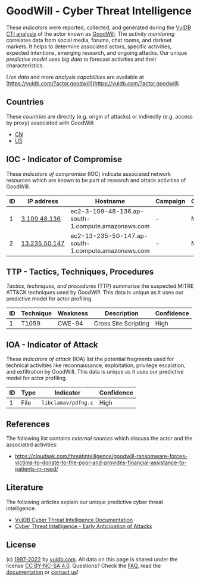 # GoodWill - Cyber Threat Intelligence

These _indicators_ were reported, collected, and generated during the [VulDB CTI analysis](https://vuldb.com/?kb.cti) of the actor known as [GoodWill](https://vuldb.com/?actor.goodwill). The _activity monitoring_ correlates data from social media, forums, chat rooms, and darknet markets. It helps to determine associated actors, specific activities, expected intentions, emerging research, and ongoing attacks. Our unique _predictive model_ uses _big data_ to forecast activities and their characteristics.

_Live data_ and more _analysis capabilities_ are available at [https://vuldb.com/?actor.goodwill](https://vuldb.com/?actor.goodwill)

## Countries

These _countries_ are directly (e.g. origin of attacks) or indirectly (e.g. access by proxy) associated with GoodWill:

* [CN](https://vuldb.com/?country.cn)
* [US](https://vuldb.com/?country.us)

## IOC - Indicator of Compromise

These _indicators of compromise_ (IOC) indicate associated network resources which are known to be part of research and attack activities of GoodWill.

ID | IP address | Hostname | Campaign | Confidence
-- | ---------- | -------- | -------- | ----------
1 | [3.109.48.136](https://vuldb.com/?ip.3.109.48.136) | ec2-3-109-48-136.ap-south-1.compute.amazonaws.com | - | Medium
2 | [13.235.50.147](https://vuldb.com/?ip.13.235.50.147) | ec2-13-235-50-147.ap-south-1.compute.amazonaws.com | - | Medium

## TTP - Tactics, Techniques, Procedures

_Tactics, techniques, and procedures_ (TTP) summarize the suspected MITRE ATT&CK techniques used by _GoodWill_. This data is unique as it uses our predictive model for actor profiling.

ID | Technique | Weakness | Description | Confidence
-- | --------- | -------- | ----------- | ----------
1 | T1059 | CWE-94 | Cross Site Scripting | High

## IOA - Indicator of Attack

These _indicators of attack_ (IOA) list the potential fragments used for technical activities like reconnaissance, exploitation, privilege escalation, and exfiltration by GoodWill. This data is unique as it uses our predictive model for actor profiling.

ID | Type | Indicator | Confidence
-- | ---- | --------- | ----------
1 | File | `libclamav/pdfng.c` | High

## References

The following list contains _external sources_ which discuss the actor and the associated activities:

* https://cloudsek.com/threatintelligence/goodwill-ransomware-forces-victims-to-donate-to-the-poor-and-provides-financial-assistance-to-patients-in-need/

## Literature

The following _articles_ explain our unique predictive cyber threat intelligence:

* [VulDB Cyber Threat Intelligence Documentation](https://vuldb.com/?kb.cti)
* [Cyber Threat Intelligence - Early Anticipation of Attacks](https://www.scip.ch/en/?labs.20201022)

## License

(c) [1997-2022](https://vuldb.com/?kb.changelog) by [vuldb.com](https://vuldb.com/?kb.about). All data on this page is shared under the license [CC BY-NC-SA 4.0](https://creativecommons.org/licenses/by-nc-sa/4.0/). Questions? Check the [FAQ](https://vuldb.com/?kb.faq), read the [documentation](https://vuldb.com/?kb) or [contact us](https://vuldb.com/?contact)!
